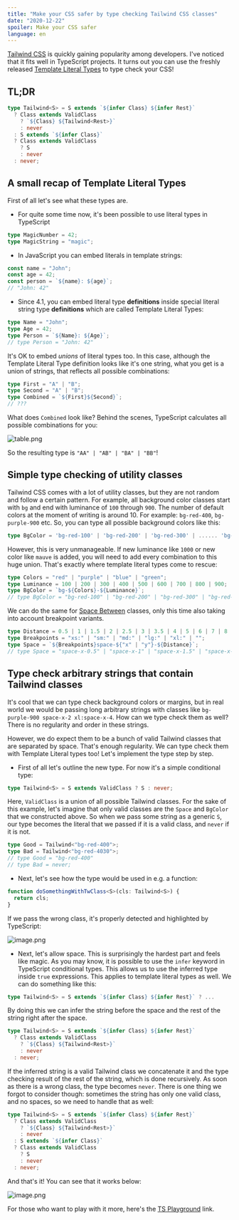 ```yaml
---
title: "Make your CSS safer by type checking Tailwind CSS classes"
date: "2020-12-22"
spoiler: Make your CSS safer
language: en
---
```


[Tailwind CSS](https://tailwindcss.com/) is quickly gaining popularity among developers. I've noticed that it fits well in TypeScript projects. It turns out you can use the freshly released [Template Literal Types](https://devblogs.microsoft.com/typescript/announcing-typescript-4-1-beta/#template-literal-types) to type check your CSS!

## TL;DR

```typescript
type Tailwind<S> = S extends `${infer Class} ${infer Rest}`
  ? Class extends ValidClass
    ? `${Class} ${Tailwind<Rest>}`
    : never
  : S extends `${infer Class}`
  ? Class extends ValidClass
    ? S
    : never
  : never;
```

## A small recap of Template Literal Types

First of all let's see what these types are.

- For quite some time now, it's been possible to use literal types in TypeScript

```typescript
type MagicNumber = 42;
type MagicString = "magic";
```

- In JavaScript you can embed literals in template strings:

```typescript
const name = "John";
const age = 42;
const person = `${name}: ${age}`;
// "John: 42"
```

- Since 4.1, you can embed literal type **definitions** inside special literal string type **definitions** which are called Template Literal Types:

```typescript
type Name = "John";
type Age = 42;
type Person = `${Name}: ${Age}`;
// type Person = "John: 42"
```

It's OK to embed _unions_ of literal types too. In this case, although the Template Literal Type definition looks like it's one string, what you get is a union of strings, that reflects all possible combinations:

```typescript
type First = "A" | "B";
type Second = "A" | "B";
type Combined = `${First}${Second}`;
// ???
```

What does `Combined` look like? Behind the scenes, TypeScript calculates all possible combinations for you:

![table.png](https://qiita-image-store.s3.ap-northeast-1.amazonaws.com/0/397228/797f39a4-8c8b-425f-93bd-f5473ef211a8.png)

So the resulting type is `"AA" | "AB" | "BA" | "BB"`!

## Simple type checking of utility classes

Tailwind CSS comes with a lot of utility classes, but they are not random and follow a certain pattern. For example, all background color classes start with `bg` and end with luminance of `100` through `900`. The number of default colors at the moment of writing is around 10. For example: `bg-red-400`, `bg-purple-900` etc. So, you can type all possible background colors like this:

```typescript
type BgColor = 'bg-red-100' | 'bg-red-200' | 'bg-red-300' | ...... 'bg-purple-800' | 'bg-purple-900';
```

However, this is very unmanageable. If new luminance like `1000` or new color like `mauve` is added, you will need to add every combination to this huge union. That's exactly where template literal types come to rescue:

```typescript
type Colors = "red" | "purple" | "blue" | "green";
type Luminance = 100 | 200 | 300 | 400 | 500 | 600 | 700 | 800 | 900;
type BgColor = `bg-${Colors}-${Luminance}`;
// type BgColor = "bg-red-100" | "bg-red-200" | "bg-red-300" | "bg-red-400" | "bg-red-500" | "bg-red-600" | "bg-red-700" | "bg-red-800" | "bg-red-900" | "bg-purple-100" | "bg-purple-200" | "bg-purple-300" | ... 23 more ... | "bg-green-900"
```

We can do the same for [Space Between](https://tailwindcss.com/docs/space) classes, only this time also taking into account breakpoint variants.

```typescript
type Distance = 0.5 | 1 | 1.5 | 2 | 2.5 | 3 | 3.5 | 4 | 5 | 6 | 7 | 8 | 9 | 10;
type Breakpoints = "xs:" | "sm:" | "md:" | "lg:" | "xl:" | "";
type Space = `${Breakpoints}space-${"x" | "y"}-${Distance}`;
// type Space = "space-x-0.5" | "space-x-1" | "space-x-1.5" | "space-x-2" | "space-x-2.5" | "space-x-3" | "space-x-3.5" | "space-x-4" | "space-x-5" | "space-x-6" | "space-x-7" | "space-x-8" | ... 155 more ... | "xl:space-y-10"
```

## Type check arbitrary strings that contain Tailwind classes

It's cool that we can type check background colors or margins, but in real world we would be passing long arbitrary strings with classes like `bg-purple-900 space-x-2 xl:space-x-4`. How can we type check them as well? There is no regularity and order in these strings.

However, we do expect them to be a bunch of valid Tailwind classes that are separated by space. That's enough regularity. We can type check them with Template Literal types too! Let's implement the type step by step.

- First of all let's outline the new type. For now it's a simple conditional type:

```typescript
type Tailwind<S> = S extends ValidClass ? S : never;
```

Here, `ValidClass` is a union of all possible Tailwind classes. For the sake of this example, let's imagine that only valid classes are the `Space` and `BgColor` that we constructed above. So when we pass some string as a generic `S`, our type becomes the literal that we passed if it is a valid class, and `never` if it is not.

```typescript
type Good = Tailwind<"bg-red-400">;
type Bad = Tailwind<"bg-red-4030">;
// type Good = "bg-red-400"
// type Bad = never;
```

- Next, let's see how the type would be used in e.g. a function:

```typescript
function doSomethingWithTwClass<S>(cls: Tailwind<S>) {
  return cls;
}
```

If we pass the wrong class, it's properly detected and highlighted by TypeScript:

![image.png](https://qiita-image-store.s3.ap-northeast-1.amazonaws.com/0/397228/13a7fb8c-233d-9932-f3a0-c6220e9dc4f6.png)

- Next, let's allow space. This is surprisingly the hardest part and feels like magic. As you may know, it is possible to use the `infer` keyword in TypeScript conditional types. This allows us to use the inferred type inside `true` expressions. This applies to template literal types as well. We can do something like this:

```typescript
type Tailwind<S> = S extends `${infer Class} ${infer Rest}` ? ...
```

By doing this we can infer the string before the space and the rest of the string right after the space.

```typescript
type Tailwind<S> = S extends `${infer Class} ${infer Rest}`
  ? Class extends ValidClass
    ? `${Class} ${Tailwind<Rest>}`
    : never
  : never;
```

If the inferred string is a valid Tailwind class we concatenate it and the type checking result of the rest of the string, which is done recursively. As soon as there is a wrong class, the type becomes `never`. There is one thing we forgot to consider though: sometimes the string has only one valid class, and no spaces, so we need to handle that as well:

```typescript
type Tailwind<S> = S extends `${infer Class} ${infer Rest}`
  ? Class extends ValidClass
    ? `${Class} ${Tailwind<Rest>}`
    : never
  : S extends `${infer Class}`
  ? Class extends ValidClass
    ? S
    : never
  : never;
```

And that's it! You can see that it works below:

![image.png](https://qiita-image-store.s3.ap-northeast-1.amazonaws.com/0/397228/9495801b-1005-2fc6-311b-7feefe971840.png)

For those who want to play with it more, here's the [TS Playground](https://www.typescriptlang.org/play?#code/C4TwDgpgBAwg9gGzgJwM5QLxQOTIgE2ygB8cwBXZMBCI07AIwXNpJwHM8IA7bAbgBQoSFAAy5ALYBLbgENuAY2hYAjAAY1bAEwa2AZl2kALIagBWUwDZTAdlMAOUwE4Ng4dABC7eEmSYoAAYM7AC0ACQA3j4oqAC+4RHi0nKKELEBgkLg0AAiUqjA8kr+agB0ZmwqleXa2jWkevr1UEZsFaSWbDZs9mxOlWpu2VAeeLIA1mBwMsDoWNgAHqgAXHQ4qBKrbNgS+Fv0COz7OAsIx9j8WSIAymCyxVgBkaMQE1Mzcah3SgmLa9ggbDxSJ5ApFNIZARXaAANVkCCk+BgCFkqDmUFu92gpC80WQmXcUAAKrIpAgAO4yfAAHmuAD5-NcoBAFsAePh0E8IjIAGYQPzI1FxKCRXn8qAAJQgBXSAig8qgAH5YCi0czWez0HCEUjVag5QrDcquYK0bERRESWTKdwaVKCnTZYbDcsoNwIAA3fkG+Wupkstm2zmi7h8gV6p3O+XK03oAOaqDaxGxqA+qMK5XXNPpqCu91e5DZhV5z38zI88iKYBSODcKD4ODXOASCDAAAWMnYAHUpO2ieTY7S6QAKBQIFbE0kUqlDgCUUAiabwwEodbHqEEsShClrBSgDFk+H8DabLfbnZ7fYHeuHACJgiE8PgQiZNA+KFQaC-dMhb7PBDu3B7ge+BaMejbNq2HbcN2vZtv2sZ3gwIQftQEDfmof4AbuwD7oejRYCekHnjBl7wdeQp3lhAiAcBh6tIREFntBsFXoh96hE+ISOJoEhHF8WIhAsL7UbRuHsHAcBHoxp5QRecEITeHGPgQGFQAJPzCa0uzLBp6HCfYok4VAElSWBMnESxZGKZRylca+6nfPpIn-jRxmmfgBH1kxcmkQpFFoneelCSEKg1A+TAsCEOiYf+QA) link.
